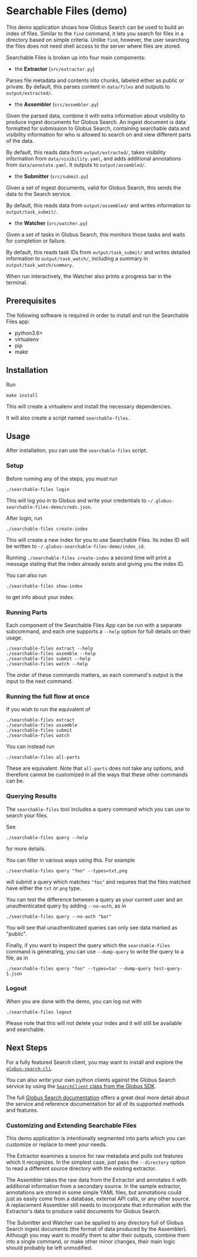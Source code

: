 # Searchable Files (demo)

This demo application shows how Globus Search can be used to build an index of
files. Similar to the `find` command, it lets you search for files
in a directory based on simple criteria. Unlike `find`, however, the user
searching the files does not need shell access to the server where files are
stored.

Searchable Files is broken up into four main components:

- the **Extractor** (`src/extractor.py`)

Parses file metadata and contents into chunks, labeled either as public or private.
By default, this parses content in `data/files` and outputs to
`output/extracted/`.

- the **Assembler** (`src/assembler.py`)

Given the parsed data, combine it with extra information about visibility
to produce ingest documents for Globus Search. An ingest document is data
formatted for submission to Globus Search, containing searchable data and
visibility information for who is allowed to search on and view different parts
of the data.

By default, this reads data from `output/extracted/`, takes visibility
information from `data/visibility.yaml`, and adds additional annotations from
`data/annotate.yaml`. It outputs to `output/assembled/`.

- the **Submitter** (`src/submit.py`)

Given a set of ingest documents, valid for Globus Search, this sends the data
to the Search service.

By default, this reads data from `output/assembled/` and writes information to
`output/task_submit/`.

- the **Watcher** (`src/watcher.py`)

Given a set of tasks in Globus Search, this monitors those tasks and waits for
completion or failure.

By default, this reads task IDs from `output/task_submit/` and writes detailed
information to `output/task_watch/`, including a summary in
`output/task_watch/summary`.

When run interactively, the Watcher also prints a progress bar in the terminal.

## Prerequisites

The following software is required in order to install and run the
Searchable Files app:

- python3.6+
- virtualenv
- pip
- make

## Installation

Run

    make install

This will create a virtualenv and install the necessary dependencies.

It will also create a script named `searchable-files`.

## Usage

After installation, you can use the `searchable-files` script.

### Setup

Before running any of the steps, you must run

    ./searchable-files login

This will log you in to Globus and write your credentials to
`~/.globus-searchable-files-demo/creds.json`.

After login, run

    ./searchable-files create-index

This will create a new index for you to use Searchable Files.
Its index ID will be written to `~/.globus-searchable-files-demo/index_id`.

Running `./searchable-files create-index` a second time will print a message
stating that the index already exists and giving you the index ID.

You can also run

    ./searchable-files show-index

to get info about your index.

### Running Parts

Each component of the Searchable Files App can be run with a separate
subcommand, and each one supports a `--help` option for full details on their
usage.

    ./searchable-files extract --help
    ./searchable-files assemble --help
    ./searchable-files submit --help
    ./searchable-files watch --help

The order of these commands matters, as each command's output is the input to
the next command.

### Running the full flow at once

If you wish to run the equivalent of

    ./searchable-files extract
    ./searchable-files assemble
    ./searchable-files submit
    ./searchable-files watch

You can instead run

    ./searchable-files all-parts

These are equivalent. Note that `all-parts` does not take any options, and
therefore cannot be customized in all the ways that these other commands can be.

### Querying Results

The `searchable-files` tool includes a query command which you can use to
search your files.

See

    ./searchable-files query --help

for more details.

You can filter in various ways using this. For example

    ./searchable-files query "foo" --types=txt,png

will submit a query which matches `"foo"` and requires that the files matched
have either the `txt` or `png` type.

You can test the difference between a query as your current user and an
unauthenticated query by adding `--no-auth`, as in

    ./searchable-files query --no-auth "bar"

You will see that unauthenticated queries can only see data marked as
"public".

Finally, if you want to inspect the query which the `searchable-files` command
is generating, you can use `--dump-query` to write the query to a file, as in

    ./searchable-files query "foo" --types=tar --dump-query test-query-1.json

### Logout

When you are done with the demo, you can log out with

    ./searchable-files logout

Please note that this will not delete your index and it will still be available
and searchable.

## Next Steps

For a fully featured Search client, you may want to install and explore the
[`globus-search-cli`](https://globus-search-cli.readthedocs.io/en/latest/overview.html).

You can also write your own python clients against the Globus Search service by
using the
[`SearchClient` class from the Globus SDK](https://globus-sdk-python.readthedocs.io/en/stable/clients/search.html).

The full [Globus Search documentation](https://docs.globus.org/api/search/) offers a
great deal more detail about the service and reference documentation for all of
its supported methods and features.

### Customizing and Extending Searchable Files

This demo application is intentionally segmented into parts which you can
customize or replace to meet your needs.

The Extractor examines a source for raw metadata and pulls out features which
it recognizes. In the simplest case, just pass the `--directory` option to read
a different source directory with the existing extractor.

The Assembler takes the raw data from the Extractor and annotates it with
additional information from a secondary source. In the sample extractor,
annotations are stored in some simple YAML files, but annotations could just as
easily come from a database, external API calls, or any other source. A
replacement Assembler still needs to incorporate that information with the
Extractor's data to produce valid documents for Globus Search.

The Submitter and Watcher can be applied to any directory full of Globus Search
ingest documents (the format of data produced by the Assembler). Although you
may want to modify them to alter their outputs, combine them into a single
command, or make other minor changes, their main logic should probably be
left unmodified.
